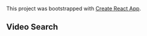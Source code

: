 This project was bootstrapped with [Create React App](https://github.com/facebook/create-react-app).

## Video Search
